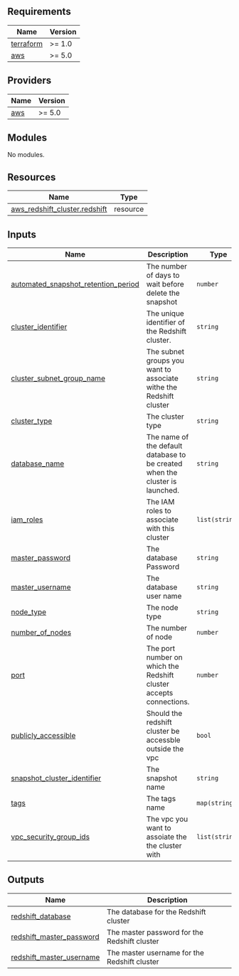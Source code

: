 ## Requirements

| Name | Version |
|------|---------|
| <a name="requirement_terraform"></a> [terraform](#requirement\_terraform) | >= 1.0 |
| <a name="requirement_aws"></a> [aws](#requirement\_aws) | >= 5.0 |

## Providers

| Name | Version |
|------|---------|
| <a name="provider_aws"></a> [aws](#provider\_aws) | >= 5.0 |

## Modules

No modules.

## Resources

| Name | Type |
|------|------|
| [aws_redshift_cluster.redshift](https://registry.terraform.io/providers/hashicorp/aws/latest/docs/resources/redshift_cluster) | resource |

## Inputs

| Name | Description | Type | Default | Required |
|------|-------------|------|---------|:--------:|
| <a name="input_automated_snapshot_retention_period"></a> [automated\_snapshot\_retention\_period](#input\_automated\_snapshot\_retention\_period) | The number of days to wait before delete the snapshot | `number` | `1` | no |
| <a name="input_cluster_identifier"></a> [cluster\_identifier](#input\_cluster\_identifier) | The unique identifier of the Redshift cluster. | `string` | `null` | no |
| <a name="input_cluster_subnet_group_name"></a> [cluster\_subnet\_group\_name](#input\_cluster\_subnet\_group\_name) | The subnet groups you want to associate withe the Redshift cluster | `string` | `null` | no |
| <a name="input_cluster_type"></a> [cluster\_type](#input\_cluster\_type) | The cluster type | `string` | `"single-node"` | no |
| <a name="input_database_name"></a> [database\_name](#input\_database\_name) | The name of the default database to be created when the cluster is launched. | `string` | `null` | no |
| <a name="input_iam_roles"></a> [iam\_roles](#input\_iam\_roles) | The IAM roles to associate with this cluster | `list(string)` | `[]` | no |
| <a name="input_master_password"></a> [master\_password](#input\_master\_password) | The database Password | `string` | `null` | no |
| <a name="input_master_username"></a> [master\_username](#input\_master\_username) | The database user name | `string` | `"admin"` | no |
| <a name="input_node_type"></a> [node\_type](#input\_node\_type) | The node type | `string` | `"dc2.large"` | no |
| <a name="input_number_of_nodes"></a> [number\_of\_nodes](#input\_number\_of\_nodes) | The number of node | `number` | `1` | no |
| <a name="input_port"></a> [port](#input\_port) | The port number on which the Redshift cluster accepts connections. | `number` | `5439` | no |
| <a name="input_publicly_accessible"></a> [publicly\_accessible](#input\_publicly\_accessible) | Should the redshift  cluster be accessble outside the vpc | `bool` | `false` | no |
| <a name="input_snapshot_cluster_identifier"></a> [snapshot\_cluster\_identifier](#input\_snapshot\_cluster\_identifier) | The snapshot name | `string` | `null` | no |
| <a name="input_tags"></a> [tags](#input\_tags) | The tags name | `map(string)` | `null` | no |
| <a name="input_vpc_security_group_ids"></a> [vpc\_security\_group\_ids](#input\_vpc\_security\_group\_ids) | The vpc you want to assoiate the the cluster with | `list(string)` | `[]` | no |

## Outputs

| Name | Description |
|------|-------------|
| <a name="output_redshift_database"></a> [redshift\_database](#output\_redshift\_database) | The database for the Redshift cluster |
| <a name="output_redshift_master_password"></a> [redshift\_master\_password](#output\_redshift\_master\_password) | The master password for the Redshift cluster |
| <a name="output_redshift_master_username"></a> [redshift\_master\_username](#output\_redshift\_master\_username) | The master username for the Redshift cluster |